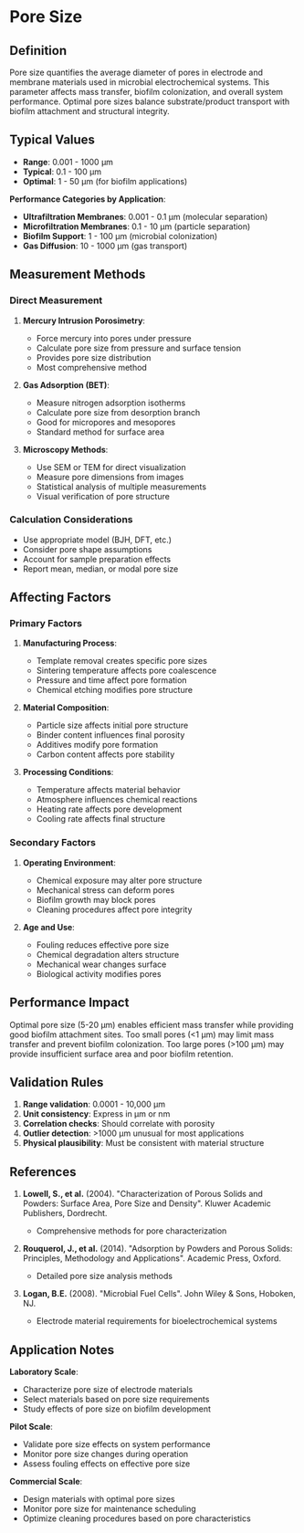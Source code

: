 <!--
Parameter ID: pore_size
Category: materials
Generated: 2025-01-17T12:05:00.000Z
-->

# Pore Size

## Definition

Pore size quantifies the average diameter of pores in electrode and membrane
materials used in microbial electrochemical systems. This parameter affects mass
transfer, biofilm colonization, and overall system performance. Optimal pore
sizes balance substrate/product transport with biofilm attachment and structural
integrity.

## Typical Values

- **Range**: 0.001 - 1000 μm
- **Typical**: 0.1 - 100 μm
- **Optimal**: 1 - 50 μm (for biofilm applications)

**Performance Categories by Application**:

- **Ultrafiltration Membranes**: 0.001 - 0.1 μm (molecular separation)
- **Microfiltration Membranes**: 0.1 - 10 μm (particle separation)
- **Biofilm Support**: 1 - 100 μm (microbial colonization)
- **Gas Diffusion**: 10 - 1000 μm (gas transport)

## Measurement Methods

### Direct Measurement

1. **Mercury Intrusion Porosimetry**:
   - Force mercury into pores under pressure
   - Calculate pore size from pressure and surface tension
   - Provides pore size distribution
   - Most comprehensive method

2. **Gas Adsorption (BET)**:
   - Measure nitrogen adsorption isotherms
   - Calculate pore size from desorption branch
   - Good for micropores and mesopores
   - Standard method for surface area

3. **Microscopy Methods**:
   - Use SEM or TEM for direct visualization
   - Measure pore dimensions from images
   - Statistical analysis of multiple measurements
   - Visual verification of pore structure

### Calculation Considerations

- Use appropriate model (BJH, DFT, etc.)
- Consider pore shape assumptions
- Account for sample preparation effects
- Report mean, median, or modal pore size

## Affecting Factors

### Primary Factors

1. **Manufacturing Process**:
   - Template removal creates specific pore sizes
   - Sintering temperature affects pore coalescence
   - Pressure and time affect pore formation
   - Chemical etching modifies pore structure

2. **Material Composition**:
   - Particle size affects initial pore structure
   - Binder content influences final porosity
   - Additives modify pore formation
   - Carbon content affects pore stability

3. **Processing Conditions**:
   - Temperature affects material behavior
   - Atmosphere influences chemical reactions
   - Heating rate affects pore development
   - Cooling rate affects final structure

### Secondary Factors

1. **Operating Environment**:
   - Chemical exposure may alter pore structure
   - Mechanical stress can deform pores
   - Biofilm growth may block pores
   - Cleaning procedures affect pore integrity

2. **Age and Use**:
   - Fouling reduces effective pore size
   - Chemical degradation alters structure
   - Mechanical wear changes surface
   - Biological activity modifies pores

## Performance Impact

Optimal pore size (5-20 μm) enables efficient mass transfer while providing good
biofilm attachment sites. Too small pores (<1 μm) may limit mass transfer and
prevent biofilm colonization. Too large pores (>100 μm) may provide insufficient
surface area and poor biofilm retention.

## Validation Rules

1. **Range validation**: 0.0001 - 10,000 μm
2. **Unit consistency**: Express in μm or nm
3. **Correlation checks**: Should correlate with porosity
4. **Outlier detection**: >1000 μm unusual for most applications
5. **Physical plausibility**: Must be consistent with material structure

## References

1. **Lowell, S., et al.** (2004). "Characterization of Porous Solids and
   Powders: Surface Area, Pore Size and Density". Kluwer Academic Publishers,
   Dordrecht.
   - Comprehensive methods for pore characterization

2. **Rouquerol, J., et al.** (2014). "Adsorption by Powders and Porous Solids:
   Principles, Methodology and Applications". Academic Press, Oxford.
   - Detailed pore size analysis methods

3. **Logan, B.E.** (2008). "Microbial Fuel Cells". John Wiley & Sons, Hoboken,
   NJ.
   - Electrode material requirements for bioelectrochemical systems

## Application Notes

**Laboratory Scale**:

- Characterize pore size of electrode materials
- Select materials based on pore size requirements
- Study effects of pore size on biofilm development

**Pilot Scale**:

- Validate pore size effects on system performance
- Monitor pore size changes during operation
- Assess fouling effects on effective pore size

**Commercial Scale**:

- Design materials with optimal pore sizes
- Monitor pore size for maintenance scheduling
- Optimize cleaning procedures based on pore characteristics
